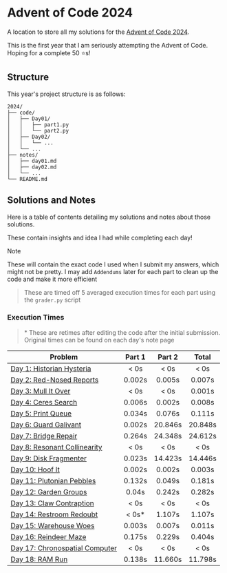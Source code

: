 # Advent of Code 2024

A location to store all my solutions for the [Advent of Code 2024](https://adventofcode.com/2024).

This is the first year that I am seriously attempting the Advent of Code. Hoping for a complete 50 ⭐s!

## Structure

This year's project structure is as follows:

```
2024/
├── code/
│   ├── Day01/
│   │   ├── part1.py
│   │   └── part2.py
│   ├── Day02/
│   │   └── ...
│   └── ...
├── notes/
│   ├── day01.md
│   ├── day02.md
│   └── ...
└── README.md
```

## Solutions and Notes

Here is a table of contents detailing my solutions and notes about those solutions.

These contain insights and idea I had while completing each day!

> [!NOTE]
> These will contain the exact code I used when I submit my answers, which might not be pretty.
> I may add `Addendums` later for each part to clean up the code and make it more efficient

> These are timed off 5 averaged execution times for each part using the `grader.py` script

### Execution Times

> \* These are retimes after editing the code after the initial submission. Original times can be found on each day's note page

| Problem                                          | Part 1 | Part 2  |  Total  |
| ------------------------------------------------ | :----: | :-----: | :-----: |
| [Day 1: Historian Hysteria](notes/day01.md)      |  < 0s  |  < 0s   |  < 0s   |
| [Day 2: Red-Nosed Reports](notes/day02.md)       | 0.002s | 0.005s  | 0.007s  |
| [Day 3: Mull It Over](notes/day03.md)            |  < 0s  |  < 0s   | 0.001s  |
| [Day 4: Ceres Search](notes/day04.md)            | 0.006s | 0.002s  | 0.008s  |
| [Day 5: Print Queue](notes/day05.md)             | 0.034s | 0.076s  | 0.111s  |
| [Day 6: Guard Galivant](notes/day06.md)          | 0.002s | 20.846s | 20.848s |
| [Day 7: Bridge Repair](notes/day07.md)           | 0.264s | 24.348s | 24.612s |
| [Day 8: Resonant Collinearity](notes/day08.md)   |  < 0s  |  < 0s   |  < 0s   |
| [Day 9: Disk Fragmenter](notes/day09.md)         | 0.023s | 14.423s | 14.446s |
| [Day 10: Hoof It](notes/day10.md)                | 0.002s | 0.002s  | 0.003s  |
| [Day 11: Plutonian Pebbles](notes/day11.md)      | 0.132s | 0.049s  | 0.181s  |
| [Day 12: Garden Groups](notes/day12.md)          | 0.04s  | 0.242s  | 0.282s  |
| [Day 13: Claw Contraption](notes/day13.md)       |  < 0s  |  < 0s   |  < 0s   |
| [Day 14: Restroom Redoubt](notes/day14.md)       | < 0s\* | 1.107s  | 1.107s  |
| [Day 15: Warehouse Woes](notes/day15.md)         | 0.003s | 0.007s  | 0.011s  |
| [Day 16: Reindeer Maze](notes/day16.md)          | 0.175s | 0.229s  | 0.404s  |
| [Day 17: Chronospatial Computer](notes/day17.md) |  < 0s  |  < 0s   |  < 0s   |
| [Day 18: RAM Run](notes/day18.md)                | 0.138s | 11.660s | 11.798s |
